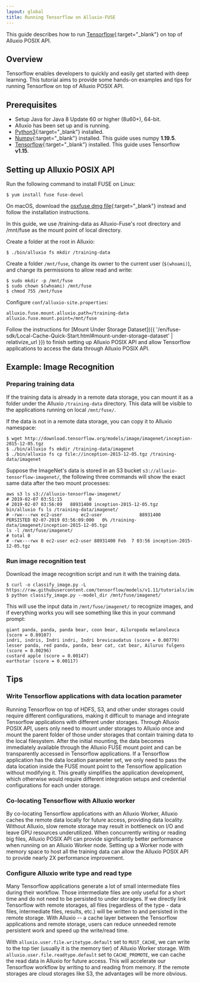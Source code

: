 ```yaml
---
layout: global
title: Running Tensorflow on Alluxio-FUSE
---
```


This guide describes how to run [Tensorflow](https://www.tensorflow.org/){:target="_blank"} on top of Alluxio POSIX API.

## Overview

Tensorflow enables developers to quickly and easily get started with deep learning.
This tutorial aims to provide some hands-on examples and tips for running Tensorflow
on top of Alluxio POSIX API.

## Prerequisites

* Setup Java for Java 8 Update 60 or higher (8u60+), 64-bit.
* Alluxio has been set up and is running.
* [Python3](https://www.python.org/downloads/){:target="_blank"} installed.
* [Numpy](https://numpy.org/install/){:target="_blank"} installed. This guide uses numpy **1.19.5**.
* [Tensorflow](https://www.tensorflow.org/install/pip){:target="_blank"} installed. This guide uses Tensorflow **v1.15**.

## Setting up Alluxio POSIX API

Run the following command to install FUSE on Linux:

```shell
$ yum install fuse fuse-devel
```

On macOS, download the [osxfuse dmg file](https://github.com/osxfuse/osxfuse/releases/download/osxfuse-3.8.3/osxfuse-3.8.3.dmg){:target="_blank"} instead and follow the installation instructions.

In this guide, we use /training-data as Alluxio-Fuse's root directory and /mnt/fuse as the mount point of local directory.

Create a folder at the root in Alluxio:

```shell
$ ./bin/alluxio fs mkdir /training-data
```

Create a folder `/mnt/fuse`, change its owner to the current user (`$(whoami)`),
and change its permissions to allow read and write:

```shell
$ sudo mkdir -p /mnt/fuse
$ sudo chown $(whoami) /mnt/fuse
$ chmod 755 /mnt/fuse
```

Configure `conf/alluxio-site.properties`:

```properties
alluxio.fuse.mount.alluxio.path=/training-data
alluxio.fuse.mount.point=/mnt/fuse
```

Follow the instructions for
[Mount Under Storage Dataset]({{ '/en/fuse-sdk/Local-Cache-Quick-Start.html#mount-under-storage-dataset' | relativize_url }}) to finish setting up Alluxio POSIX API
and allow Tensorflow applications to access the data through Alluxio POSIX API.

## Example: Image Recognition

### Preparing training data

If the training data is already in a remote data storage, you can mount it as a folder under the Alluxio `/training-data` directory.
This data will be visible to the applications running on local `/mnt/fuse/`.

If the data is not in a remote data storage, you can copy it to Alluxio namespace:

```shell
$ wget http://download.tensorflow.org/models/image/imagenet/inception-2015-12-05.tgz
$ ./bin/alluxio fs mkdir /training-data/imagenet 
$ ./bin/alluxio fs cp file://inception-2015-12-05.tgz /training-data/imagenet
```

Suppose the ImageNet's data is stored in an S3 bucket `s3://alluxio-tensorflow-imagenet/`,
the following three commands will show the exact same data after the two mount processes:

```shell
aws s3 ls s3://alluxio-tensorflow-imagenet/
# 2019-02-07 03:51:15          0 
# 2019-02-07 03:56:09   88931400 inception-2015-12-05.tgz
bin/alluxio fs ls /training-data/imagenet/
# -rwx---rwx ec2-user       ec2-user              88931400       PERSISTED 02-07-2019 03:56:09:000   0% /training-data/imagenet/inception-2015-12-05.tgz
ls -l /mnt/fuse/imagenet/
# total 0
# -rwx---rwx 0 ec2-user ec2-user 88931400 Feb  7 03:56 inception-2015-12-05.tgz
```

### Run image recognition test

Download the image recognition script and run it with the training data.

```shell
$ curl -o classify_image.py -L https://raw.githubusercontent.com/tensorflow/models/v1.11/tutorials/image/imagenet/classify_image.py
$ python classify_image.py --model_dir /mnt/fuse/imagenet/
```

This will use the input data in `/mnt/fuse/imagenet/` to recognize images,
and if everything works you will see something like this in your command prompt:

```
giant panda, panda, panda bear, coon bear, Ailuropoda melanoleuca (score = 0.89107)
indri, indris, Indri indri, Indri brevicaudatus (score = 0.00779)
lesser panda, red panda, panda, bear cat, cat bear, Ailurus fulgens (score = 0.00296)
custard apple (score = 0.00147)
earthstar (score = 0.00117)
```

## Tips

### Write Tensorflow applications with data location parameter

Running Tensorflow on top of HDFS, S3, and other under storages could require different configurations, making it
difficult to manage and integrate Tensorflow applications with different under storages.
Through Alluxio POSIX API, users only need to mount under storages to Alluxio once and mount the parent folder of those
under storages that contain training data to the local filesystem.
After the initial mounting, the data becomes immediately available through the Alluxio FUSE mount point and can be
transparently accessed in Tensorflow applications.
If a Tensorflow application has the data location parameter set, we only need to pass the data location inside the FUSE mount
point to the Tensorflow application without modifying it.
This greatly simplifies the application development, which otherwise would require different integration setups and
credential configurations for each under storage.

### Co-locating Tensorflow with Alluxio worker

By co-locating Tensorflow applications with an Alluxio Worker, Alluxio caches the remote data locally for future access,
providing data locality.
Without Alluxio, slow remote storage may result in bottleneck on I/O and leave GPU resources underutilized.
When concurrently writing or reading big files, Alluxio POSIX API can provide significantly better performance when
running on an Alluxio Worker node.
Setting up a Worker node with memory space to host all the training data can allow the Alluxio POSIX API to provide
nearly 2X performance improvement.

### Configure Alluxio write type and read type

Many Tensorflow applications generate a lot of small intermediate files during their workflow.
Those intermediate files are only useful for a short time and do not need to be persisted to under storages.
If we directly link Tensorflow with remote storages, all files (regardless of the type - data files, intermediate files,
results, etc.) will be written to and persisted in the remote storage.
With Alluxio -- a cache layer between the Tensorflow applications and remote storage, users can reduce unneeded remote
persistent work and speed up the write/read time.

With `alluxio.user.file.writetype.default` set to `MUST_CACHE`, we can write to the top tier (usually it is the memory
tier) of Alluxio Worker storage.
With `alluxio.user.file.readtype.default` set to `CACHE_PROMOTE`, we can cache the read data in Alluxio for future access.
This will accelerate our Tensorflow workflow by writing to and reading from memory.
If the remote storages are cloud storages like S3, the advantages will be more obvious.
